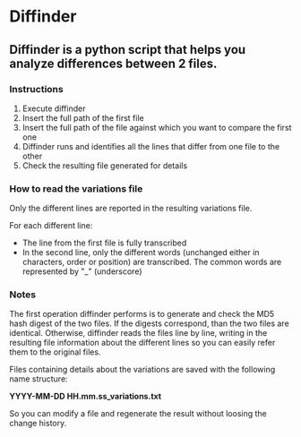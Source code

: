 # Diffinder
## Diffinder is a python script that helps you analyze differences between 2 files.

### Instructions
1. Execute diffinder
2. Insert the full path of the first file
3. Insert the full path of the file against which you want to compare the first one
4. Diffinder runs and identifies all the lines that differ from one file to the other
5. Check the resulting file generated for details

### How to read the variations file
Only the different lines are reported in the resulting variations file.

For each different line:
* The line from the first file is fully transcribed
* In the second line, only the different words (unchanged either in characters, order or position) are transcribed. The common words are represented by "_" (underscore)

### Notes
The first operation diffinder performs is to generate and check the MD5 hash digest of
the two files.
If the digests correspond, than the two files are identical.
Otherwise, diffinder reads the files line by line, writing in the resulting file information
about the different lines so you can easily refer them to the original files.

Files containing details about the variations are saved with the following name structure:

**YYYY-MM-DD HH.mm.ss_variations.txt**

So you can modify a file and regenerate the result without loosing the change history.
